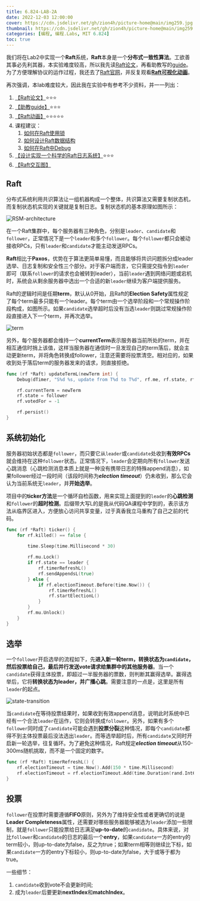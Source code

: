 ```yaml
---
title: 6.824-LAB-2A
date: 2022-12-03 12:00:00
cover: https://cdn.jsdelivr.net/gh/zion4h/picture-home@main/img259.jpg
thumbnail: https://cdn.jsdelivr.net/gh/zion4h/picture-home@main/img259.jpg
categories: [编程, 编程.Labs, MIT 6.824]
toc: true
---
```

我们将在Lab2中实现一个**Raft**系统，**Raft**本身是一个**分布式一致性算法**。工欲善其事必先利其器，本实验难度较高，所以我先读[Raft论文](https://raft.github.io/raft.pdf)，再看助教写的[guide](https://thesquareplanet.com/blog/students-guide-to-raft/)。为了方便理解协议的运作过程，我还去了[Raft官网](https://raft.github.io)，并反复观看[**Raft可视化动画**](http://thesecretlivesofdata.com/raft/)。
<!--more-->

再次强调，本lab难度较大，因此我在实验中有参考不少资料，并一一列出：

1. [【Raft论文】](https://raft.github.io/raft.pdf)⭐⭐⭐
2. [【助教guide】](https://thesquareplanet.com/blog/students-guide-to-raft/)⭐⭐⭐
3. [【Raft动画】](http://thesecretlivesofdata.com/raft/)⭐⭐⭐⭐⭐
4. 课程建议：
   1. [如何在Raft使用锁](https://pdos.csail.mit.edu/6.824/labs/raft-locking.txt)
   2. [如何设计Raft数据结构](https://pdos.csail.mit.edu/6.824/labs/raft-structure.txt)
   3. [如何在Raft中Debug](https://pdos.csail.mit.edu/6.824/labs/guidance.html)
5. [【设计实现一个科学的Raft日志系统】](https://blog.josejg.com/debugging-pretty/)⭐⭐⭐
6. [【Raft交互图】](https://pdos.csail.mit.edu/6.824/notes/raft_diagram.pdf)

## Raft

分布式系统利用共识算法让一组机器构成一个整体，共识算法又需要复制状态机，而复制状态机实现的关键就是复制日志。复制状态机的基本原理如图所示：

![RSM-architecture](https://cdn.jsdelivr.net/gh/zion4h/picture-home@main/RSM-architecture.png)

在一个Raft集群中，每个服务器有三种角色，分别是`leader`、`candidate`和`follower`，正常情况下是一个`leader`和多个`follower`。每个`follower`都只会被动接收RPCs，只有`leader`和`candidate`才能主动发送RPCs。

**Raft**相比于**Paxos**，优势在于算法更简单易懂，而且能够将共识问题拆分成leader选举、日志复制和安全性三个部分。对于客户端而言，它只需提交指令到`leader`即可（联系`follower`的请求也会被转到leader），当前`leader`遇到网络问题或宕机时，系统会从剩余服务器中选出一个合适的新`leader`继续为客户端提供服务。

Raft的逻辑时间是任期**term**，默认从0开始，且Raft的**Election Safety**属性规定了每个term最多只能有一个leader。每个term由一个选举阶段和一个常规操作阶段构成，如图所示。如果`candidate`选举超时后没有当选`leader`则跳过常规操作阶段直接进入下一个term，并再次选举。

![term](https://cdn.jsdelivr.net/gh/zion4h/picture-home@main/term.png)

另外，每个服务器都会维持一个**currentTerm**表示服务器当前所处的term，并在相互通信时捎上该值，这样当服务器在通信时一旦发现自己的term落后，就会主动更新term，并将角色转换成follower，注意还需要将投票清空。相对应的，如果收到处于落后term的服务器发来的请求，则直接拒绝。

```go
func (rf *Raft) updateTermL(newTerm int) {
    Debug(dTimer, "S%d %s, update from T%d to T%d", rf.me, rf.state, rf.currentTerm, newTerm)

    rf.currentTerm = newTerm
    rf.state = follower
    rf.votedFor = -1

    rf.persist()
}
```

## 系统初始化

服务器初始状态都是`follower`，而只要它从`leader`或`candidate`处收到**有效RPCs**就会维持在这种`follower`状态。正常情况下，`leader`会定期向所有`follower`发送心跳消息（心跳检测消息本质上就是一种没有携带日志的特殊append消息），如果follower经过一段时间（该段时间称为***election timeout***）仍未收到，那么它会认为当前系统无`leader`，并**开始选举**。

项目中的**ticker方法**是一个循环自检函数，用来实现上面提到的`leader`的**心跳检测**和`follower`的**超时检测**。后缀带大写L的是我从代码QA课程中学到的，表示该方法从临界区进入，方便放心访问共享变量，过于真香我立马重构了自己之前的代码。

```go
func (rf *Raft) ticker() {
    for rf.killed() == false {
        
        time.Sleep(time.Millisecond * 30)

        rf.mu.Lock()
        if rf.state == leader {
            rf.timerRefreshL()
            rf.sendAppendsL(true)
        } else {
            if rf.electionTimeout.Before(time.Now()) {
                rf.timerRefreshL()
                rf.startElectionL()
            }
        }
        rf.mu.Unlock()
    }
}
```

## 选举

一个`follower`开启选举的流程如下，先**进入新一轮term，转换状态为`candidate`，然后投票给自己，最后并行发送vote请求给集群中的其他服务器**。当一个`candidate`获得主体投票，即超过一半服务器的票数，则判断其赢得选举。赢得选举后，它将**转换状态为leader，并广播心跳**。需要注意的一点是，这里是所有`leader`的起点。

![state-transition](https://cdn.jsdelivr.net/gh/zion4h/picture-home@main/state-transition.png)

当`candidate`在等待投票结果时，如果收到有效append消息，说明此时系统中已经有一个合法`leader`在运作，它则会转换成`follower`。另外，如果有多个`follower`同时成了`candidate`可能会遇到**投票分裂**这种情况，即每个`candidate`都得不到主体投票最后没法选出`leader`。而等选举超时后，所有`candidate`又同时开启新一轮选举，往复循环。为了避免这种情况，Raft规定***election timeout***从150-300ms随机挑取，而不是一个固定的数字。

```go
func (rf *Raft) timerRefreshL() {
    rf.electionTimeout = time.Now().Add(150 * time.Millisecond)
    rf.electionTimeout = rf.electionTimeout.Add(time.Duration(rand.Int63n(150)) * time.Millisecond)
}
```

## 投票

`follower`在投票时需要遵循**FIFO**原则，另外为了维持安全性或者更确切的说是**Leader Completeness**属性，还需要对哪些服务器能够被选为`leader`添加一些限制，就是`follower`只能投票给日志满足**up-to-date**的`candidate`。具体来说，对比`follower`和`candidate`的日志的最后一个**entry**，如果`candidate`一方的entry的term较小，则up-to-date为false，反之为true；如果term相等则继续比下标，如果`candidate`一方的entry下标较小，则up-to-date为false，大于或等于都为true。

一些细节：

1. `candidate`收到vote不会更新时间;
2. 成为`leader`后要更新**nextIndex**和**matchIndex**。

